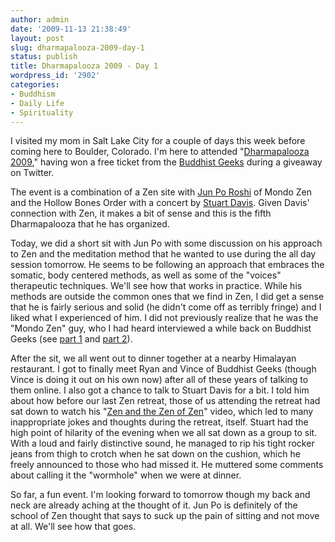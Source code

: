 ```yaml
---
author: admin
date: '2009-11-13 21:38:49'
layout: post
slug: dharmapalooza-2009-day-1
status: publish
title: Dharmapalooza 2009 - Day 1
wordpress_id: '2902'
categories:
- Buddhism
- Daily Life
- Spirituality
---
```

I visited my mom in Salt Lake City for a couple of days this week before coming here to Boulder, Colorado. I'm here to attended "<a href="http://www.stuartdavis.com/blog/dharmapalooza-2009">Dharmapalooza 2009</a>," having won a free ticket from the <a href="http://www.buddhistgeeks.com">Buddhist Geeks</a> during a giveaway on Twitter. 

The event is a combination of a Zen site with <a href="http://www.mondozen.org/">Jun Po Roshi</a> of Mondo Zen and the Hollow Bones Order with a concert by <a href="http://www.stuartdavis.com/">Stuart Davis</a>. Given Davis' connection with Zen, it makes a bit of sense and this is the fifth Dharmapalooza that he has organized.

Today, we did a short sit with Jun Po with some discussion on his approach to Zen and the meditation method that he wanted to use during the all day session tomorrow. He seems to be following an approach that embraces the somatic, body centered methods, as well as some of the "voices" therapeutic techniques. We'll see how that works in practice. While his methods are outside the common ones that we find in Zen, I did get a sense that he is fairly serious and solid (he didn't come off as terribly fringe) and I liked what I experienced of him. I did not previously realize that he was the "Mondo Zen" guy, who I had heard interviewed a while back on Buddhist Geeks (see <a href="http://personallifemedia.com/podcasts/236-buddhist-geeks/episodes/22120-psychotropics-neurolinguistic">part 1</a> and <a href="http://personallifemedia.com/podcasts/236-buddhist-geeks/episodes/22121-hollow-bones">part 2</a>).

After the sit, we all went out to dinner together at a nearby Himalayan restaurant. I got to finally meet Ryan and Vince of Buddhist Geeks (though Vince is doing it out on his own now) after all of these years of talking to them online. I also got a chance to talk to Stuart Davis for a bit. I told him about how before our last Zen retreat, those of us attending the retreat had sat down to watch his "<a href="http://www.youtube.com/watch?v=juElohSYUiM">Zen and the Zen of Zen</a>" video, which led to many inappropriate jokes and thoughts during the retreat, itself. Stuart had the high point of hilarity of the evening when we all sat down as a group to sit. With a loud and fairly distinctive sound, he managed to rip his tight rocker jeans from thigh to crotch when he sat down on the cushion, which he freely announced to those who had missed it. He muttered some comments about calling it the "wormhole" when we were at dinner. 

So far, a fun event. I'm looking forward to tomorrow though my back and neck are already aching at the thought of it. Jun Po is definitely of the school of Zen thought that says to suck up the pain of sitting and not move at all. We'll see how that goes.
